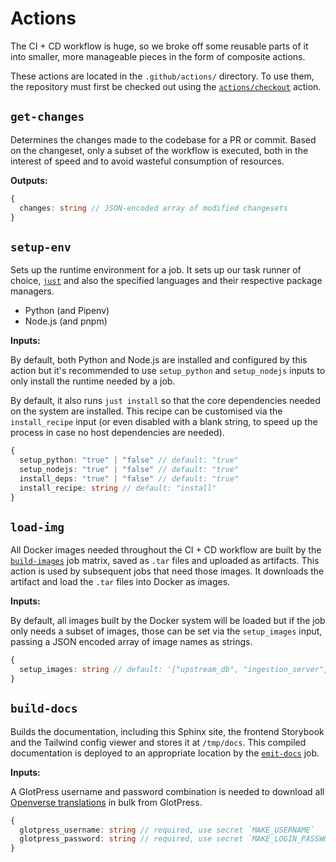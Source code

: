 # Actions

The CI + CD workflow is huge, so we broke off some reusable parts of it into
smaller, more manageable pieces in the form of composite actions.

These actions are located in the `.github/actions/` directory. To use them, the
repository must first be checked out using the
[`actions/checkout`](https://github.com/actions/checkout) action.

## `get-changes`

Determines the changes made to the codebase for a PR or commit. Based on the
changeset, only a subset of the workflow is executed, both in the interest of
speed and to avoid wasteful consumption of resources.

**Outputs:**

```typescript
{
  changes: string // JSON-encoded array of modified changesets
}
```

## `setup-env`

Sets up the runtime environment for a job. It sets up our task runner of choice,
[`just`](../guides/general_setup.md#just) and also the specified languages and
their respective package managers.

- Python (and Pipenv)
- Node.js (and pnpm)

**Inputs:**

By default, both Python and Node.js are installed and configured by this action
but it's recommended to use `setup_python` and `setup_nodejs` inputs to only
install the runtime needed by a job.

By default, it also runs `just install` so that the core dependencies needed on
the system are installed. This recipe can be customised via the `install_recipe`
input (or even disabled with a blank string, to speed up the process in case no
host dependencies are needed).

```typescript
{
  setup_python: "true" | "false" // default: "true"
  setup_nodejs: "true" | "false" // default: "true"
  install_deps: "true" | "false" // default: "true"
  install_recipe: string // default: "install"
}
```

## `load-img`

All Docker images needed throughout the CI + CD workflow are built by the
[`build-images`](#build-images) job matrix, saved as `.tar` files and uploaded
as artifacts. This action is used by subsequent jobs that need those images. It
downloads the artifact and load the `.tar` files into Docker as images.

**Inputs:**

By default, all images built by the Docker system will be loaded but if the job
only needs a subset of images, those can be set via the `setup_images` input,
passing a JSON encoded array of image names as strings.

```typescript
{
  setup_images: string // default: '["upstream_db", "ingestion_server", "catalog", "api", "api_nginx"]'
}
```

## `build-docs`

Builds the documentation, including this Sphinx site, the frontend Storybook and
the Tailwind config viewer and stores it at `/tmp/docs`. This compiled
documentation is deployed to an appropriate location by the
[`emit-docs`](#emit-docs) job.

**Inputs:**

A GlotPress username and password combination is needed to download all
[Openverse translations](https://translate.wordpress.org/projects/meta/openverse/)
in bulk from GlotPress.

```typescript
{
  glotpress_username: string // required, use secret `MAKE_USERNAME`
  glotpress_password: string // required, use secret `MAKE_LOGIN_PASSWORD`
}
```
